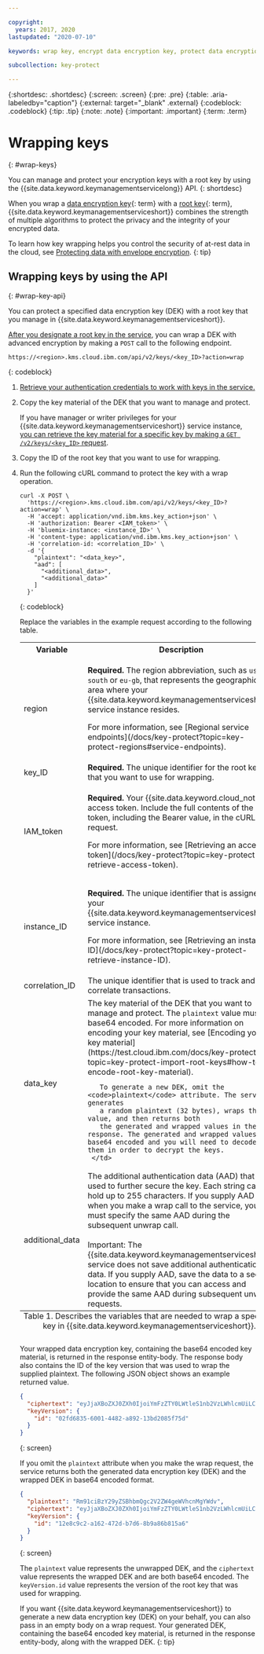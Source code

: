 ```yaml
---

copyright:
  years: 2017, 2020
lastupdated: "2020-07-10"

keywords: wrap key, encrypt data encryption key, protect data encryption key, envelope encryption API examples

subcollection: key-protect

---
```


{:shortdesc: .shortdesc}
{:screen: .screen}
{:pre: .pre}
{:table: .aria-labeledby="caption"}
{:external: target="_blank" .external}
{:codeblock: .codeblock}
{:tip: .tip}
{:note: .note}
{:important: .important}
{:term: .term}

# Wrapping keys
{: #wrap-keys}

You can manage and protect your encryption keys with a root key by using the
{{site.data.keyword.keymanagementservicelong}} API.
{: shortdesc}

When you wrap a [data encryption key](#x4791827){: term} with a
[root key](#x6946961){: term}, {{site.data.keyword.keymanagementserviceshort}}
combines the strength of multiple algorithms to protect the privacy and the
integrity of your encrypted data.

To learn how key wrapping helps you control the security of at-rest data in the
cloud, see
[Protecting data with envelope encryption](/docs/key-protect?topic=key-protect-envelope-encryption).
{: tip}

## Wrapping keys by using the API
{: #wrap-key-api}

You can protect a specified data encryption key (DEK) with a root key that you
manage in {{site.data.keyword.keymanagementserviceshort}}.

[After you designate a root key in the service](/docs/key-protect?topic=key-protect-create-root-keys),
you can wrap a DEK with advanced encryption by making a `POST` call to the
following endpoint.

```
https://<region>.kms.cloud.ibm.com/api/v2/keys/<key_ID>?action=wrap
```
{: codeblock}

1. [Retrieve your authentication credentials to work with keys in the service.](/docs/key-protect?topic=key-protect-set-up-api)

2. Copy the key material of the DEK that you want to manage and protect.

    If you have manager or writer privileges for your
    {{site.data.keyword.keymanagementserviceshort}} service instance,
    [you can retrieve the key material for a specific key by making a `GET /v2/keys/<key_ID>` request](/docs/key-protect?topic=key-protect-view-keys#view-keys-api).

3. Copy the ID of the root key that you want to use for wrapping.

4. Run the following cURL command to protect the key with a wrap operation.

    ```cURL
    curl -X POST \
      'https://<region>.kms.cloud.ibm.com/api/v2/keys/<key_ID>?action=wrap' \
      -H 'accept: application/vnd.ibm.kms.key_action+json' \
      -H 'authorization: Bearer <IAM_token>' \
      -H 'bluemix-instance: <instance_ID>' \
      -H 'content-type: application/vnd.ibm.kms.key_action+json' \
      -H 'correlation-id: <correlation_ID>' \
      -d '{
        "plaintext": "<data_key>",
        "aad": [
          "<additional_data>",
          "<additional_data>"
        ]
      }'
    ```
    {: codeblock}

    Replace the variables in the example request according to the following
    table.

    <table>
      <tr>
        <th>Variable</th>
        <th>Description</th>
      </tr>

      <tr>
        <td>
          <varname>region</varname>
        </td>
        <td>
          <p>
            <strong>Required.</strong> The region abbreviation, such as
            <code>us-south</code> or <code>eu-gb</code>, that represents the
            geographic area where your
            {{site.data.keyword.keymanagementserviceshort}} service instance
            resides.
          </p>
          <p>
            For more information, see
            [Regional service endpoints](/docs/key-protect?topic=key-protect-regions#service-endpoints).
          </p>
        </td>
      </tr>

      <tr>
        <td>
          <varname>key_ID</varname>
        </td>
        <td>
          <strong>Required.</strong> The unique identifier for the root key that
          you want to use for wrapping.
        </td>
      </tr>

      <tr>
        <td>
          <varname>IAM_token</varname>
        </td>
        <td>
          <p>
            <strong>Required.</strong> Your {{site.data.keyword.cloud_notm}}
            access token. Include the full contents of the <code>IAM</code>
            token, including the Bearer value, in the cURL request.
          </p>
          <p>
            For more information, see
            [Retrieving an access token](/docs/key-protect?topic=key-protect-retrieve-access-token).
          </p>
        </td>
      </tr>

      <tr>
        <td>
          <varname>instance_ID</varname>
        </td>
        <td>
          <p>
            <strong>Required.</strong> The unique identifier that is assigned to
            your {{site.data.keyword.keymanagementserviceshort}} service
            instance.
          </p>
          <p>
            For more information, see
            [Retrieving an instance ID](/docs/key-protect?topic=key-protect-retrieve-instance-ID).
          </p>
        </td>
      </tr>

      <tr>
        <td>
          <varname>correlation_ID</varname>
        </td>
        <td>
          The unique identifier that is used to track and correlate
          transactions.
        </td>
      </tr>

      <tr>
        <td>
          <varname>data_key</varname>
        </td>
        <td>
          The key material of the DEK that you want to manage and protect. The
          <code>plaintext</code> value must be base64 encoded. For more information on encoding your key material, see 
          [Encoding your key material](https://test.cloud.ibm.com/docs/key-protect?topic=key-protect-import-root-keys#how-to-encode-root-key-material).
          
          To generate a new DEK, omit the <code>plaintext</code> attribute. The service generates
          a random plaintext (32 bytes), wraps that value, and then returns both
          the generated and wrapped values in the response. The generated and wrapped values are base64 encoded and you will need to decode them in order to decrypt the keys.
        </td>
      </tr>

      <tr>
        <td>
          <varname>additional_data</varname>
        </td>
        <td>
          The additional authentication data (AAD) that is used to further
          secure the key. Each string can hold up to 255 characters. If you
          supply AAD when you make a wrap call to the service, you must specify
          the same AAD during the subsequent unwrap call.<br></br>Important:
          The {{site.data.keyword.keymanagementserviceshort}} service does not
          save additional authentication data. If you supply AAD, save the data
          to a secure location to ensure that you can access and provide the
          same AAD during subsequent unwrap requests.
        </td>
      </tr>

      <caption style="caption-side:bottom;">
        Table 1. Describes the variables that are needed to wrap a specified key
        in {{site.data.keyword.keymanagementserviceshort}}.
      </caption>
    </table>

    Your wrapped data encryption key, containing the base64 encoded key
    material, is returned in the response entity-body. The response body also
    contains the ID of the key version that was used to wrap the supplied
    plaintext. The following JSON object shows an example returned value.

    ```json
    {
      "ciphertext": "eyJjaXBoZXJ0ZXh0IjoiYmFzZTY0LWtleS1nb2VzLWhlcmUiLCJpdiI6IjRCSDlKREVmYU1RM3NHTGkiLCJ2ZXJzaW9uIjoiNC4wLjAiLCJoYW5kbGUiOiJ1dWlkLWdvZXMtaGVyZSJ9",
      "keyVersion": {
        "id": "02fd6835-6001-4482-a892-13bd2085f75d"
      }
    }
    ```
    {: screen}

    If you omit the `plaintext` attribute when you make the wrap request, the
    service returns both the generated data encryption key (DEK) and the wrapped
    DEK in base64 encoded format.

    ```json
    {
      "plaintext": "Rm91ciBzY29yZSBhbmQgc2V2ZW4geWVhcnMgYWdv",
      "ciphertext": "eyJjaXBoZXJ0ZXh0IjoiYmFzZTY0LWtleS1nb2VzLWhlcmUiLCJpdiI6IjRCSDlKREVmYU1RM3NHTGkiLCJ2ZXJzaW9uIjoiNC4wLjAiLCJoYW5kbGUiOiJ1dWlkLWdvZXMtaGVyZSJ9",
      "keyVersion": {
        "id": "12e8c9c2-a162-472d-b7d6-8b9a86b815a6"
      }
    }
    ```
    {: screen}

    The `plaintext` value represents the unwrapped DEK, and the `ciphertext`
    value represents the wrapped DEK and are both base64 encoded. The `keyVersion.id` value represents the
    version of the root key that was used for wrapping.

    If you want {{site.data.keyword.keymanagementserviceshort}} to generate a
    new data encryption key (DEK) on your behalf, you can also pass in an empty
    body on a wrap request. Your generated DEK, containing the base64 encoded
    key material, is returned in the response entity-body, along with the
    wrapped DEK.
    {: tip}
